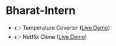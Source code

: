 # Bharat-Intern

<ul>
  <li>👉 Temperature Coverter (<a href="https://temperature-converter-plum.vercel.app/">Live Demo</a>)</li>
  <li>👉 Netflix Clone (<a href="https://netflix-by-priyansh.vercel.app/">Live Demo</a>)</li>
</ul>
